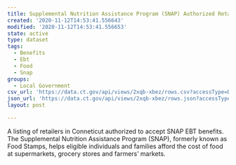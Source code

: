 ```yaml
---
title: Supplemental Nutrition Assistance Program (SNAP) Authorized Retailers
created: '2020-11-12T14:53:41.556643'
modified: '2020-11-12T14:53:41.556653'
state: active
type: dataset
tags:
  - Benefits
  - Ebt
  - Food
  - Snap
groups:
  - Local Government
csv_url: 'https://data.ct.gov/api/views/2xqb-xbez/rows.csv?accessType=DOWNLOAD'
json_url: 'https://data.ct.gov/api/views/2xqb-xbez/rows.json?accessType=DOWNLOAD'
layout: post

---
```

A listing of retailers in Conneticut authorized to accept SNAP EBT benefits. The Supplemental Nutrition Assistance Program (SNAP), formerly known as Food Stamps, helps eligible individuals and families afford the cost of food at supermarkets, grocery stores and farmers’ markets.
